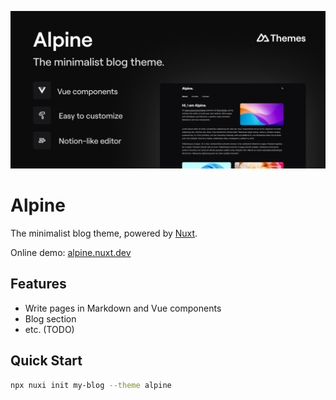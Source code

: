 [![alpine theme](./template/public/social-card-preview.png)](https://alpine.nuxt.dev)

# Alpine

The minimalist blog theme, powered by [Nuxt](https://v3.nuxtjs.org).

Online demo: [alpine.nuxt.dev](https://alpine.nuxt.dev)

## Features

- Write pages in Markdown and Vue components
- Blog section
- etc. (TODO)

## Quick Start

```bash
npx nuxi init my-blog --theme alpine
```
